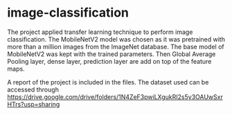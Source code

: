 # image-classification

The project applied transfer learning technique to perform image classification. 
The MobileNetV2 model was chosen as it was pretrained with more than a million images from the ImageNet database.
The base model of MobileNetV2 was kept with the trained parameters. Then Global Average Pooling layer, dense layer, prediction layer are add on top of the feature maps. 

A report of the project is included in the files.
The dataset used can be accessed through https://drive.google.com/drive/folders/1N4ZeF3pwiLXgukRI2s5y3OAUwSxrHTrs?usp=sharing
